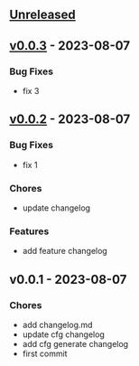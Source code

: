 <a name="unreleased"></a>
## [Unreleased]


<a name="v0.0.3"></a>
## [v0.0.3] - 2023-08-07
### Bug Fixes
- fix 3


<a name="v0.0.2"></a>
## [v0.0.2] - 2023-08-07
### Bug Fixes
- fix 1

### Chores
- update changelog

### Features
- add feature changelog


<a name="v0.0.1"></a>
## v0.0.1 - 2023-08-07
### Chores
- add changelog.md
- update cfg changelog
- add cfg generate changelog
- first commit


[Unreleased]: https://github.com/lmquang/release.git/compare/v0.0.3...HEAD
[v0.0.3]: https://github.com/lmquang/release.git/compare/v0.0.2...v0.0.3
[v0.0.2]: https://github.com/lmquang/release.git/compare/v0.0.1...v0.0.2
